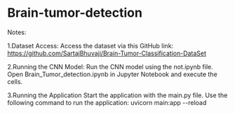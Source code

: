 # Brain-tumor-detection


Notes:

1.Dataset Access:
Access the dataset via this GitHub link: https://github.com/SartajBhuvaji/Brain-Tumor-Classification-DataSet

2.Running the CNN Model:
Run the CNN model using the not.ipynb file.
Open Brain_Tumor_detection.ipynb in Jupyter Notebook and execute the cells.

3.Running the Application
Start the application with the main.py file.
Use the following command to run the application: uvicorn main:app --reload
